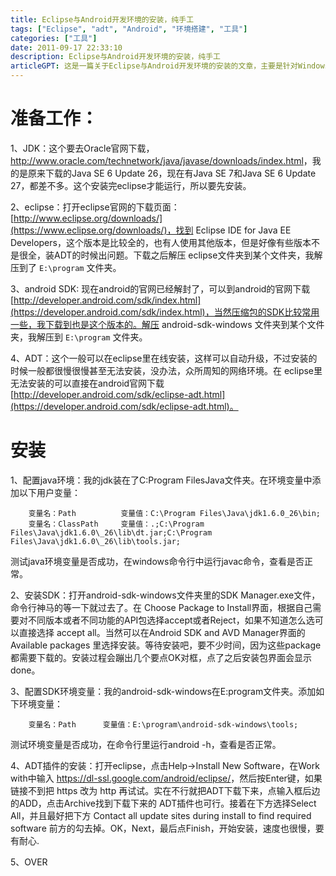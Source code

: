 ```yaml
---
title: Eclipse与Android开发环境的安装，纯手工
tags: ["Eclipse", "adt", "Android", "环境搭建", "工具"]
categories: ["工具"]
date: 2011-09-17 22:33:10
description: Eclipse与Android开发环境的安装，纯手工
articleGPT: 这是一篇关于Eclipse与Android开发环境的安装的文章，主要是针对Windows系统的。
---
```


# 准备工作：

1、JDK：这个要去Oracle官网下载，<http://www.oracle.com/technetwork/java/javase/downloads/index.html>，我的是原来下载的Java
SE 6 Update 26，现在有Java SE 7和Java SE 6 Update 27，都差不多。这个安装完eclipse才能运行，所以要先安装。

2、eclipse：打开eclipse官网的下载页面：[http://www.eclipse.org/downloads/](https://www.eclipse.org/downloads/)，找到
Eclipse IDE for Java EE Developers，这个版本是比较全的，也有人使用其他版本，但是好像有些版本不是很全，装ADT的时候出问题。下载之后解压
eclipse文件夹到某个文件夹，我解压到了 `E:\program` 文件夹。

3、android SDK: 现在android的官网已经解封了，可以到android的官网下载
[http://developer.android.com/sdk/index.html](https://developer.android.com/sdk/index.html)，当然压缩包的SDK比较常用一些，我下载到也是这个版本的。解压 
android-sdk-windows 文件夹到某个文件夹，我解压到 `E:\program` 文件夹。

4、ADT：这个一般可以在eclipse里在线安装，这样可以自动升级，不过安装的时候一般都很慢很慢甚至无法安装，没办法，众所周知的网络环境。在
eclipse里无法安装的可以直接在android官网下载
[http://developer.android.com/sdk/eclipse-adt.html](https://developer.android.com/sdk/eclipse-adt.html)。

# 安装

1、配置java环境：我的jdk装在了C:Program FilesJava文件夹。在环境变量中添加以下用户变量：

```
    变量名：Path          变量值：C:\Program Files\Java\jdk1.6.0_26\bin;
    变量名：ClassPath     变量值：.;C:\Program Files\Java\jdk1.6.0\_26\lib\dt.jar;C:\Program Files\Java\jdk1.6.0\_26\lib\tools.jar;
```

测试java环境变量是否成功，在windows命令行中运行javac命令，查看是否正常。

2、安装SDK：打开android-sdk-windows文件夹里的SDK Manager.exe文件，命令行神马的等一下就过去了。在
Choose Package to Install界面，根据自己需要对不同版本或者不同功能的API包选择accept或者Reject，如果不知道怎么选可以直接选择
accept all。当然可以在Android SDK and AVD Manager界面的Available packages
里选择安装。等待安装吧，要不少时间，因为这些package都需要下载的。安装过程会蹦出几个要点OK对框，点了之后安装包界面会显示done。

3、配置SDK环境变量：我的android-sdk-windows在E:program文件夹。添加如下环境变量：

```
    变量名：Path      变量值：E:\program\android-sdk-windows\tools;
```

测试环境变量是否成功，在命令行里运行android -h，查看是否正常。

4、ADT插件的安装：打开eclipse，点击Help->Install New Software，在Work with中输入
<https://dl-ssl.google.com/android/eclipse/>，然后按Enter键，如果链接不到把 https
改为 http 再试试。实在不行就把ADT下载下来，点输入框后边的ADD，点击Archive找到下载下来的
ADT插件也可行。接着在下方选择Select All，并且最好把下方
Contact all update sites during install to find required software
前方的勾去掉。OK，Next，最后点Finish，开始安装，速度也很慢，要有耐心.

5、OVER
